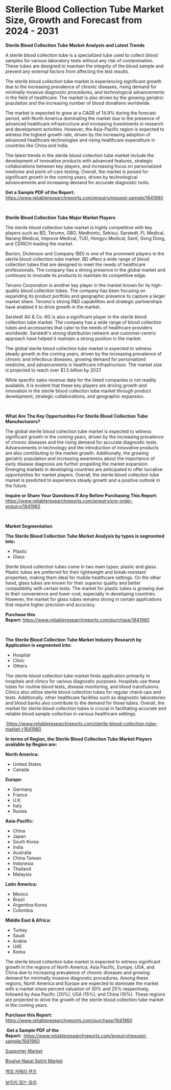 <p><h1>Sterile Blood Collection Tube Market Size, Growth and Forecast from 2024 - 2031</h1></p><p><strong>Sterile Blood Collection Tube Market Analysis and Latest Trends</strong></p>
<p><p>A sterile blood collection tube is a specialized tube used to collect blood samples for various laboratory tests without any risk of contamination. These tubes are designed to maintain the integrity of the blood sample and prevent any external factors from affecting the test results.</p><p>The sterile blood collection tube market is experiencing significant growth due to the increasing prevalence of chronic diseases, rising demand for minimally invasive diagnostic procedures, and technological advancements in the field of healthcare. The market is also driven by the growing geriatric population and the increasing number of blood donations worldwide.</p><p>The market is expected to grow at a CAGR of 14.9% during the forecast period, with North America dominating the market due to the presence of advanced healthcare infrastructure and increasing investments in research and development activities. However, the Asia-Pacific region is expected to witness the highest growth rate, driven by the increasing adoption of advanced healthcare technologies and rising healthcare expenditure in countries like China and India.</p><p>The latest trends in the sterile blood collection tube market include the development of innovative products with advanced features, strategic collaborations between key players, and increasing focus on personalized medicine and point-of-care testing. Overall, the market is poised for significant growth in the coming years, driven by technological advancements and increasing demand for accurate diagnostic tools.</p></p>
<p><strong>Get a Sample PDF of the Report:&nbsp;</strong> <a href="https://www.reliableresearchreports.com/enquiry/request-sample/1641960">https://www.reliableresearchreports.com/enquiry/request-sample/1641960</a></p>
<p>&nbsp;</p>
<p><strong>Sterile Blood Collection Tube Major Market Players</strong></p>
<p><p>The sterile blood collection tube market is highly competitive with key players such as BD, Terumo, GBO, Medtronic, Sekisui, Sarstedt, FL Medical, Narang Medical, Improve Medical, TUD, Hongyu Medical, Sanli, Gong Dong, and CDRICH leading the market.</p><p>Becton, Dickinson and Company (BD) is one of the prominent players in the sterile blood collection tube market. BD offers a wide range of blood collection tubes that are designed to meet the needs of healthcare professionals. The company has a strong presence in the global market and continues to innovate its products to maintain its competitive edge.</p><p>Terumo Corporation is another key player in the market known for its high-quality blood collection tubes. The company has been focusing on expanding its product portfolio and geographic presence to capture a larger market share. Terumo's strong R&D capabilities and strategic partnerships have enabled it to drive growth in the market.</p><p>Sarstedt AG & Co. KG is also a significant player in the sterile blood collection tube market. The company has a wide range of blood collection tubes and accessories that cater to the needs of healthcare providers worldwide. Sarstedt's strong distribution network and customer-centric approach have helped it maintain a strong position in the market.</p><p>The global sterile blood collection tube market is expected to witness steady growth in the coming years, driven by the increasing prevalence of chronic and infectious diseases, growing demand for personalized medicine, and advancements in healthcare infrastructure. The market size is projected to reach over $1.5 billion by 2027.</p><p>While specific sales revenue data for the listed companies is not readily available, it is evident that these key players are driving growth and innovation in the sterile blood collection tube market through product development, strategic collaborations, and geographic expansion.</p></p>
<p>&nbsp;</p>
<p><strong>What Are The Key Opportunities For Sterile Blood Collection Tube Manufacturers?</strong></p>
<p><p>The global sterile blood collection tube market is expected to witness significant growth in the coming years, driven by the increasing prevalence of chronic diseases and the rising demand for accurate diagnostic tests. Advancements in technology and the introduction of innovative products are also contributing to the market growth. Additionally, the growing geriatric population and increasing awareness about the importance of early disease diagnosis are further propelling the market expansion. Emerging markets in developing countries are anticipated to offer lucrative opportunities for market players. Overall, the sterile blood collection tube market is predicted to experience steady growth and a positive outlook in the future.</p></p>
<p><strong>Inquire or Share Your Questions If Any Before Purchasing This Report:</strong> <a href="https://www.reliableresearchreports.com/enquiry/pre-order-enquiry/1641960">https://www.reliableresearchreports.com/enquiry/pre-order-enquiry/1641960</a></p>
<p>&nbsp;</p>
<p><strong>Market Segmentation</strong></p>
<p><strong>The Sterile Blood Collection Tube Market Analysis by types is segmented into:</strong></p>
<p><ul><li>Plastic</li><li>Glass</li></ul></p>
<p><p>Sterile blood collection tubes come in two main types: plastic and glass. Plastic tubes are preferred for their lightweight and break-resistant properties, making them ideal for mobile healthcare settings. On the other hand, glass tubes are known for their superior quality and better compatibility with certain tests. The market for plastic tubes is growing due to their convenience and lower cost, especially in developing countries. However, the market for glass tubes remains strong in certain applications that require higher precision and accuracy.</p></p>
<p><strong>Purchase this Report:&nbsp;</strong><a href="https://www.reliableresearchreports.com/purchase/1641960">https://www.reliableresearchreports.com/purchase/1641960</a></p>
<p>&nbsp;</p>
<p><strong>The Sterile Blood Collection Tube Market Industry Research by Application is segmented into:</strong></p>
<p><ul><li>Hospital</li><li>Clinic</li><li>Others</li></ul></p>
<p><p>The sterile blood collection tube market finds application primarily in hospitals and clinics for various diagnostic purposes. Hospitals use these tubes for routine blood tests, disease monitoring, and blood transfusions. Clinics also utilize sterile blood collection tubes for regular check-ups and tests. Additionally, other healthcare facilities such as diagnostic laboratories and blood banks also contribute to the demand for these tubes. Overall, the market for sterile blood collection tubes is crucial in facilitating accurate and reliable blood sample collection in various healthcare settings.</p></p>
<p><a href="https://www.reliableresearchreports.com/sterile-blood-collection-tube-market-r1641960">&nbsp;https://www.reliableresearchreports.com/sterile-blood-collection-tube-market-r1641960</a></p>
<p><strong>In terms of Region, the Sterile Blood Collection Tube Market Players available by Region are:</strong></p>
<p>
    <p> <strong> North America: </strong>
        <ul>
            <li>United States</li>
            <li>Canada</li>
        </ul>
        </p> 
    <p> <strong> Europe: </strong>
        <ul>
            <li>Germany</li>
            <li>France</li>
            <li>U.K.</li>
            <li>Italy</li>
            <li>Russia</li>
        </ul>
        </p> 
    <p> <strong> Asia-Pacific: </strong>
        <ul>
            <li>China</li>
            <li>Japan</li>
            <li>South Korea</li>
            <li>India</li>
            <li>Australia</li>
            <li>China Taiwan</li>
            <li>Indonesia</li>
            <li>Thailand</li>
            <li>Malaysia</li>
        </ul>
        </p> 
    <p> <strong> Latin America: </strong>
        <ul>
            <li>Mexico</li>
            <li>Brazil</li>
            <li>Argentina Korea</li>
            <li>Colombia</li>
        </ul>
        </p> 
    <p> <strong> Middle East & Africa: </strong>
        <ul>
            <li>Turkey</li>
            <li>Saudi</li>
            <li>Arabia</li>
            <li>UAE</li>
            <li>Korea</li>
        </ul>
    </p>
    </p>
<p><p>The sterile blood collection tube market is expected to witness significant growth in the regions of North America, Asia Pacific, Europe, USA, and China due to increasing prevalence of chronic diseases and growing demand for minimally invasive diagnostic procedures. Among these regions, North America and Europe are expected to dominate the market with a market share percent valuation of 30% and 25% respectively, followed by Asia Pacific (20%), USA (15%), and China (10%). These regions are projected to drive the growth of the sterile blood collection tube market in the coming years.</p></p>
<p><strong>Purchase this Report: </strong><a href="https://www.reliableresearchreports.com/purchase/1641960">https://www.reliableresearchreports.com/purchase/1641960</a></p>
<p>&nbsp;<strong>Get a Sample PDF of the Report:&nbsp;&nbsp;</strong><a href="https://www.reliableresearchreports.com/enquiry/request-sample/1641960">https://www.reliableresearchreports.com/enquiry/request-sample/1641960</a></p>
<p><strong></strong></p>
<p><p><a href="https://www.linkedin.com/pulse/supporter-market-key-successful-business-strategy-forecast-till-2k68e?trackingId=uHdskHWQrAtKk8TIU2JHjA%3D%3D">Supporter Market</a></p><p><a href="https://www.linkedin.com/pulse/bivalve-nasal-splint-market-insight-trends-growth-forecasted-from-jl0ie?trackingId=fV5XGVBQL6%2BfnE7q7CzCyg%3D%3D">Bivalve Nasal Splint Market</a></p><p><a href="https://medium.com/@darrickdibbert2022/%EB%B0%B1%EC%97%85-%EC%B9%B4%EB%A9%94%EB%9D%BC-%EB%A0%8C%EC%A6%88-%EC%8B%9C%EC%9E%A5-%ED%86%B5%EC%B0%B0-%EC%8B%9C%EC%9E%A5-%EB%8F%99%ED%96%A5-%EC%84%B1%EC%9E%A5-2024%EB%85%84%EB%B6%80%ED%84%B0-2031%EB%85%84%EA%B9%8C%EC%A7%80%EC%9D%98-%EC%98%88%EC%B8%A1-c9d74afcd9f8">백업 카메라 렌즈</a></p><p><a href="https://medium.com/@kylevasquez266/%EB%AF%B8%EA%B5%AD%EC%9D%98-%EC%9C%A0%EB%A6%AC-%EC%8B%9C%EC%9E%A5-%EB%B6%84%EC%84%9D-%EA%B8%80%EB%A1%9C%EB%B2%8C-%EC%82%B0%EC%97%85-%EC%A0%84%EB%A7%9D-%EB%B0%8F-%EC%A0%84%EB%A7%9D-2024%EB%85%84%EB%B6%80%ED%84%B0-2031%EB%85%84%EA%B9%8C%EC%A7%80-131bde191801">보이지 않는 유리</a></p></p>